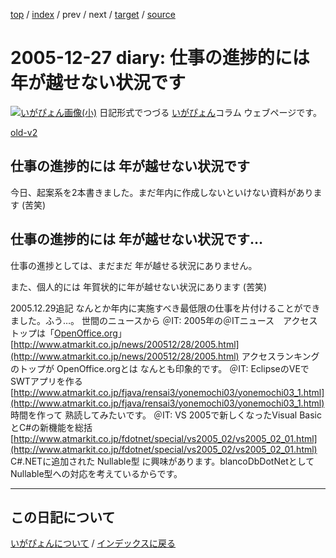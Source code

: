 [top](https://igapyon.github.io/diary/) 
 / [index](https://igapyon.github.io/diary/2005/index.html) 
 / prev 
 / next 
 / [target](https://igapyon.github.io/diary/2005/ig051227.html) 
 / [source](https://github.com/igapyon/diary/blob/gh-pages/2005/ig051227.html.src.md) 

2005-12-27 diary: 仕事の進捗的には 年が越せない状況です
=====================================================================================================
[![いがぴょん画像(小)](https://igapyon.github.io/diary/images/iga200306s.jpg "いがぴょん")](https://igapyon.github.io/diary/memo/memoigapyon.html) 日記形式でつづる [いがぴょん](https://igapyon.github.io/diary/memo/memoigapyon.html)コラム ウェブページです。

[old-v2](ig051227-orig.html)

## 仕事の進捗的には 年が越せない状況です

今日、起案系を2本書きました。まだ年内に作成しないといけない資料があります (苦笑)






## 仕事の進捗的には 年が越せない状況です…


仕事の進捗としては、まだまだ 年が越せる状況にありません。

また、個人的には 年賀状的に年が越せない状況にあります (苦笑)

2005.12.29追記 なんとか年内に実施すべき最低限の仕事を片付けることができました。ふう…。
世間のニュースから
＠IT: 2005年の＠ITニュース　アクセストップは「[OpenOffice.org](http://ja.openoffice.org/)」
  [http://www.atmarkit.co.jp/news/200512/28/2005.html](http://www.atmarkit.co.jp/news/200512/28/2005.html)
  アクセスランキングのトップが OpenOffice.orgとは なんとも印象的です。
  ＠IT: EclipseのVEでSWTアプリを作る
  [http://www.atmarkit.co.jp/fjava/rensai3/yonemochi03/yonemochi03_1.html](http://www.atmarkit.co.jp/fjava/rensai3/yonemochi03/yonemochi03_1.html)
  時間を作って 熟読してみたいです。
  ＠IT: VS 2005で新しくなったVisual BasicとC#の新機能を総括
  [http://www.atmarkit.co.jp/fdotnet/special/vs2005_02/vs2005_02_01.html](http://www.atmarkit.co.jp/fdotnet/special/vs2005_02/vs2005_02_01.html)
  C#.NETに追加された Nullable型 に興味があります。blancoDbDotNetとして Nullable型への対応を考えているからです。


----------------------------------------------------------------------------------------------------

## この日記について
[いがぴょんについて](https://igapyon.github.io/diary/memo/memoigapyon.html) / [インデックスに戻る](https://igapyon.github.io/diary/idxall.html)
